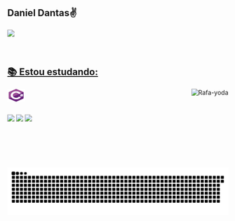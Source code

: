## Daniel Dantas✌️
 <div>
  <a href="https://github.com/DanieldDantas">
</div>
  <img height="180em" src="https://github-readme-stats.vercel.app/api?username=DanieldDantas&show_icons=true&theme=algolia&include_all_commits=true&count_private=true"/>
<div style="display: inline_block"><br>
                                  </div>
<div style="display: inline_block"><br>
 
## 📚 Estou estudando:
 
  <img align="center" alt="Rafa-Csharp" height="30" width="40" src="https://raw.githubusercontent.com/devicons/devicon/master/icons/csharp/csharp-original.svg">
  <img height="180em"align="right" alt="Rafa-yoda" src="https://cdn.discordapp.com/attachments/850369514738155524/875750831943712768/68747470733a2f2f692e70696e696d672e636f6d2f6f726967696e616c732f66352f35622f30662f66353562306633653064.gif">
</div>
  
  
  ##
 
<div> 
  <a href="https://instagram.com/daniel_ddantass" target="_blank"><img src="https://img.shields.io/badge/-Instagram-%23E4405F?style=for-the-badge&logo=instagram&logoColor=white" target="_blank"></a>
<a href = "mailto:ddantasdaniels@gmail.com"><img src="https://img.shields.io/badge/-Gmail-%23333?style=for-the-badge&logo=gmail&logoColor=white" target="_blank"></a>
  <a href="https://www.linkedin.com/in/daniel-dantas-15d0m6200a/" target="_blank"><img src="https://img.shields.io/badge/-LinkedIn-%230077B5?style=for-the-badge&logo=linkedin&logoColor=white" target="_blank"></a> 
 
 ![Snake animation](https://github.com/DanieldDantas/DanieldDantas/blob/output/github-contribution-grid-snake.svg)
 
</div>

